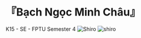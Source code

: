 # 『Bạch Ngọc Minh Châu』
K15 - SE - FPTU
Semester 4 
![Shiro](https://wallpapercave.com/wp/wp5587210.jpg "Shiro")
<img src="https://wallpapercave.com/wp/wp5587210.jpg" alt="shiro">
